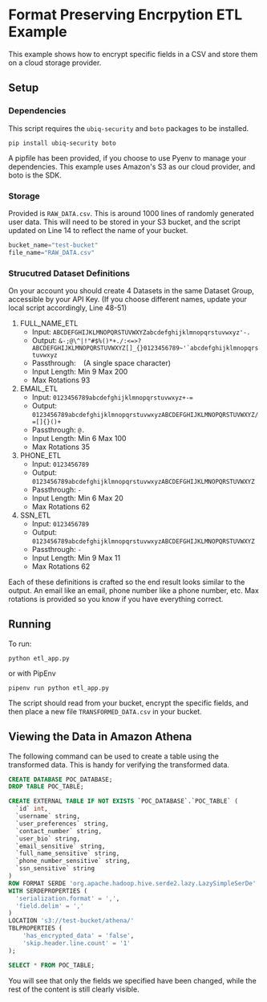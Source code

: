# Format Preserving Encrpytion ETL Example

This example shows how to encrypt specific fields in a CSV and store them on a cloud storage provider.

## Setup
### Dependencies
This script requires the `ubiq-security` and `boto` packages to be installed.
```shell
pip install ubiq-security boto
```
A pipfile has been provided, if you choose to use Pyenv to manage your dependencies.
This example uses Amazon's S3 as our cloud provider, and boto is the SDK.
### Storage
Provided is `RAW_DATA.csv`. This is around 1000 lines of randomly generated user data. This will need to be stored in your S3 bucket, and the script updated on Line 14 to reflect the name of your bucket. 
```python
bucket_name="test-bucket"
file_name="RAW_DATA.csv"
```
### Strucutred Dataset Definitions
On your account you should create 4 Datasets in the same Dataset Group, accessible by your API Key. (If you choose different names, update your local script accordingly, Line 48-51)
1. FULL_NAME_ETL
   - Input: `ABCDEFGHIJKLMNOPQRSTUVWXYZabcdefghijklmnopqrstuvwxyz'-.`
   - Output: ``&-;@\^|!"#$%()*+./:<=>?ABCDEFGHIJKLMNOPQRSTUVWXYZ[]_{}0123456789~'`abcdefghijklmnopqrstuvwxyz``
   - Passthrough: ` ` (A single space character)
   - Input Length: Min 9 Max 200
   - Max Rotations 93
2. EMAIL_ETL
   - Input: `0123456789abcdefghijklmnopqrstuvwxyz+-=`
   - Output: ``0123456789abcdefghijklmnopqrstuvwxyzABCDEFGHIJKLMNOPQRSTUVWXYZ/=[]{}()+``
   - Passthrough: `@.`
   - Input Length: Min 6 Max 100
   - Max Rotations 35
3. PHONE_ETL
   - Input: `0123456789`
   - Output: ``0123456789abcdefghijklmnopqrstuvwxyzABCDEFGHIJKLMNOPQRSTUVWXYZ``
   - Passthrough: `-`
   - Input Length: Min 6 Max 20
   - Max Rotations 62
4. SSN_ETL
   - Input: `0123456789`
   - Output: ``0123456789abcdefghijklmnopqrstuvwxyzABCDEFGHIJKLMNOPQRSTUVWXYZ``
   - Passthrough: `-` 
   - Input Length: Min 9 Max 11
   - Max Rotations 62

Each of these definitions is crafted so the end result looks similar to the output. An email like an email, phone number like a phone number, etc. Max rotations is provided so you know if you have everything correct.

## Running
To run:
```shell
python etl_app.py
```
or with PipEnv
```shell
pipenv run python etl_app.py
```

The script should read from your bucket, encrypt the specific fields, and then place a new file `TRANSFORMED_DATA.csv` in your bucket.

## Viewing the Data in Amazon Athena

The following command can be used to create a table using the transformed data. This is handy for verifying the transformed data.
```sql
CREATE DATABASE POC_DATABASE;
DROP TABLE POC_TABLE;

CREATE EXTERNAL TABLE IF NOT EXISTS `POC_DATABASE`.`POC_TABLE` (
  `id` int,
  `username` string,
  `user_preferences` string,
  `contact_number` string,
  `user_bio` string,
  `email_sensitive` string,
  `full_name_sensitive` string,
  `phone_number_sensitive` string,
  `ssn_sensitive` string
)
ROW FORMAT SERDE 'org.apache.hadoop.hive.serde2.lazy.LazySimpleSerDe'
WITH SERDEPROPERTIES (
  'serialization.format' = ',',
  'field.delim' = ','
)
LOCATION 's3://test-bucket/athena/'
TBLPROPERTIES (
    'has_encrypted_data' = 'false',
    'skip.header.line.count' = '1'
);

SELECT * FROM POC_TABLE;
```
You will see that only the fields we specified have been changed, while the rest of the content is still clearly visible.